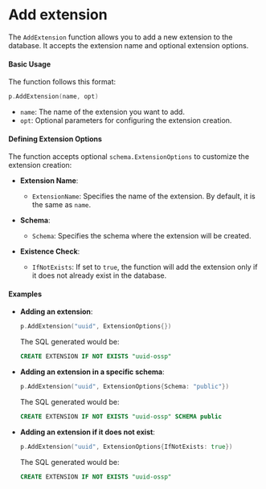 # Add extension

The `AddExtension` function allows you to add a new extension to the database. It accepts the extension name and optional extension options.

#### Basic Usage

The function follows this format:

```go
p.AddExtension(name, opt)
```

- `name`: The name of the extension you want to add.
- `opt`: Optional parameters for configuring the extension creation.

#### Defining Extension Options

The function accepts optional `schema.ExtensionOptions` to customize the extension creation:

- **Extension Name**:
    - `ExtensionName`: Specifies the name of the extension. By default, it is the same as `name`.

- **Schema**:
    - `Schema`: Specifies the schema where the extension will be created.

- **Existence Check**:
    - `IfNotExists`: If set to `true`, the function will add the extension only if it does not already exist in the database.

#### Examples

- **Adding an extension**:

    ```go
    p.AddExtension("uuid", ExtensionOptions{})
    ```

  The SQL generated would be:

    ```sql
    CREATE EXTENSION IF NOT EXISTS "uuid-ossp"
    ```

- **Adding an extension in a specific schema**:

    ```go
    p.AddExtension("uuid", ExtensionOptions{Schema: "public"})
    ```

  The SQL generated would be:

    ```sql
    CREATE EXTENSION IF NOT EXISTS "uuid-ossp" SCHEMA public
    ```

- **Adding an extension if it does not exist**:

    ```go
    p.AddExtension("uuid", ExtensionOptions{IfNotExists: true})
    ```

  The SQL generated would be:

    ```sql
    CREATE EXTENSION IF NOT EXISTS "uuid-ossp"
    ```
